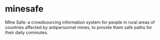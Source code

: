 # minesafe
MIne Safe: a crowdsourcing information system for people in rural areas of countries affected by antipersonnel mines, to provide them safe paths for their daily commutes.
